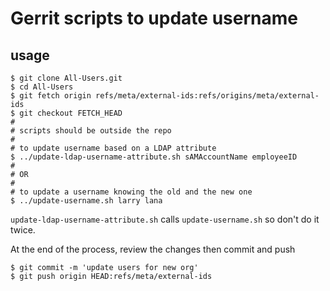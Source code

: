 # Gerrit scripts to update username
## usage
```
$ git clone All-Users.git
$ cd All-Users
$ git fetch origin refs/meta/external-ids:refs/origins/meta/external-ids
$ git checkout FETCH_HEAD
#
# scripts should be outside the repo
#
# to update username based on a LDAP attribute
$ ../update-ldap-username-attribute.sh sAMAccountName employeeID
#
# OR
#
# to update a username knowing the old and the new one
$ ../update-username.sh larry lana
```

`update-ldap-username-attribute.sh` calls `update-username.sh` so don't do it twice.

At the end of the process, review the changes then commit and push
```
$ git commit -m 'update users for new org'
$ git push origin HEAD:refs/meta/external-ids
```
